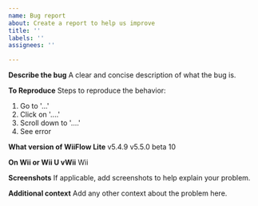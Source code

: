 ```yaml
---
name: Bug report
about: Create a report to help us improve
title: ''
labels: ''
assignees: ''

---
```


**Describe the bug**
A clear and concise description of what the bug is.

**To Reproduce**
Steps to reproduce the behavior:
1. Go to '...'
2. Click on '....'
3. Scroll down to '....'
4. See error

**What version of WiiFlow Lite**
v5.4.9
v5.5.0 beta 10

**On Wii or Wii U vWii**
Wii

**Screenshots**
If applicable, add screenshots to help explain your problem.

**Additional context**
Add any other context about the problem here.
